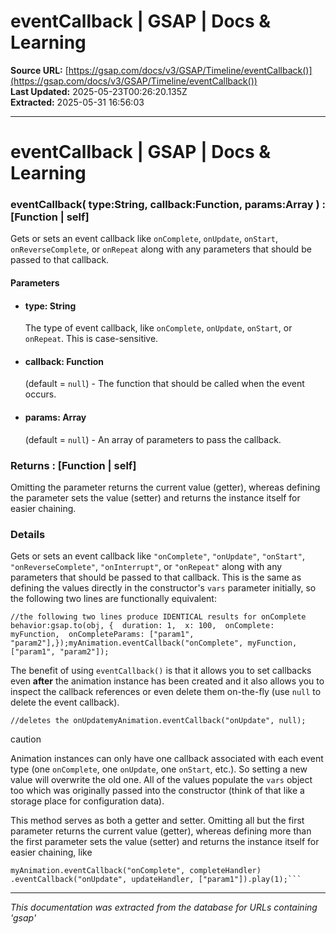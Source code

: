 # eventCallback | GSAP | Docs & Learning

**Source URL:** [https://gsap.com/docs/v3/GSAP/Timeline/eventCallback()](https://gsap.com/docs/v3/GSAP/Timeline/eventCallback())  
**Last Updated:** 2025-05-23T00:26:20.135Z  
**Extracted:** 2025-05-31 16:56:03

---

# eventCallback | GSAP | Docs & Learning

### eventCallback( type:String, callback:Function, params:Array ) : \[Function | self\]

Gets or sets an event callback like `onComplete`, `onUpdate`, `onStart`, `onReverseComplete`, or `onRepeat` along with any parameters that should be passed to that callback.

#### Parameters

*   #### **type**: String
    
    The type of event callback, like `onComplete`, `onUpdate`, `onStart`, or `onRepeat`. This is case-sensitive.
    
*   #### **callback**: Function
    
    (default = `null`) - The function that should be called when the event occurs.
    
*   #### **params**: Array
    
    (default = `null`) - An array of parameters to pass the callback.
    

### Returns : \[Function | self\][​](#returns--function--self "Direct link to returns--function--self")

Omitting the parameter returns the current value (getter), whereas defining the parameter sets the value (setter) and returns the instance itself for easier chaining.

### Details[​](#details "Direct link to Details")

Gets or sets an event callback like `"onComplete"`, `"onUpdate"`, `"onStart"`, `"onReverseComplete"`, `"onInterrupt"`, or `"onRepeat"` along with any parameters that should be passed to that callback. This is the same as defining the values directly in the constructor's `vars` parameter initially, so the following two lines are functionally equivalent:

```
//the following two lines produce IDENTICAL results for onComplete behavior:gsap.to(obj, {  duration: 1,  x: 100,  onComplete: myFunction,  onCompleteParams: ["param1", "param2"],});myAnimation.eventCallback("onComplete", myFunction, ["param1", "param2"]);
```

The benefit of using `eventCallback()` is that it allows you to set callbacks even **after** the animation instance has been created and it also allows you to inspect the callback references or even delete them on-the-fly (use `null` to delete the event callback).

```
//deletes the onUpdatemyAnimation.eventCallback("onUpdate", null);
```

caution

Animation instances can only have one callback associated with each event type (one `onComplete`, one `onUpdate`, one `onStart`, etc.). So setting a new value will overwrite the old one. All of the values populate the `vars` object too which was originally passed into the constructor (think of that like a storage place for configuration data).

This method serves as both a getter and setter. Omitting all but the first parameter returns the current value (getter), whereas defining more than the first parameter sets the value (setter) and returns the instance itself for easier chaining, like

```
myAnimation.eventCallback("onComplete", completeHandler)    .eventCallback("onUpdate", updateHandler, ["param1"]).play(1);```
```

---

*This documentation was extracted from the database for URLs containing 'gsap'*
